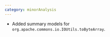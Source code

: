 ```yaml
---
category: minorAnalysis
---
```

* Added summary models for `org.apache.commons.io.IOUtils.toByteArray`.
